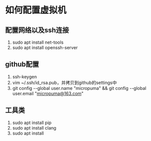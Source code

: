 # 如何配置虚拟机
## 配置网络以及ssh连接  
1. sudo apt install net-tools
2. sudo apt install openssh-server

## github配置
1. ssh-keygen
2. vim ~/.ssh/id_rsa.pub，并拷贝到github的settings中
3. git config --global user.name "micropuma"
&& git config --global user.email "micropuma@163.com"

## 工具类  
1. sudo apt install pip
2. sudo apt install clang
3. sudo apt install 
